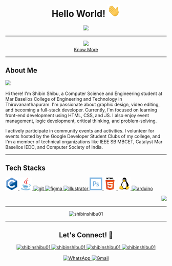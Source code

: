 <h1 align="center">Hello World! <img src="https://raw.githubusercontent.com/ABSphreak/ABSphreak/master/gifs/Hi.gif" width="40"></h1>
<p align="center">
  <img src="/media/Git-Banner.png">
</p>
<hr>
<p align="center">
  <img src="https://github-readme-stats.vercel.app/api?username=shibinshibu01&show_icons=true&theme=vue-dark"/><br>
  <a href="https://shibinshibu01.bio.link/">Know More</a>
  <br>
</p>
<hr>
<h2>About Me</h2>
<img src="https://komarev.com/ghpvc/?username=shibinshibu01&theme=blue-green"/>
<p>
  Hi there! I'm Shibin Shibu, a Computer Science and Engineering student at Mar Baselios College of Engineering and Technology in Thiruvananthapuram. I'm passionate about graphic design, video editing, and becoming a full-stack developer. Currently, I'm focused on learning front-end development using HTML, CSS, and JS. I also enjoy event management, logic development, critical thinking, and problem-solving.
</p>
<p>
  I actively participate in community events and activities. I volunteer for events hosted by the Google Developer Student Clubs of my college, and I'm a member of technical organizations like IEEE SB MBCET, Catalyst Mar Baselios IEDC, and Computer Society of India.
</p>
<hr>
<h2>Tech Stacks</h2>
<p align="left">
  <a href="https://www.cprogramming.com/" target="_blank" rel="noreferrer">
    <img src="https://raw.githubusercontent.com/devicons/devicon/master/icons/c/c-original.svg" alt="c" width="40" height="40"/>
  </a>
  <a href="https://www.java.com" target="_blank" rel="noreferrer">
    <img src="https://raw.githubusercontent.com/devicons/devicon/master/icons/java/java-original.svg" alt="java" width="40" height="40"/>
  </a>
  <a href="https://git-scm.com/" target="_blank" rel="noreferrer">
    <img src="https://www.vectorlogo.zone/logos/git-scm/git-scm-icon.svg" alt="git" width="40" height="40"/>
  </a>
  <a href="https://www.figma.com/" target="_blank" rel="noreferrer">
    <img src="https://www.vectorlogo.zone/logos/figma/figma-icon.svg" alt="figma" width="40" height="40"/>
  </a>
  <a href="https://www.adobe.com/in/products/illustrator.html" target="_blank" rel="noreferrer">
    <img src="https://www.vectorlogo.zone/logos/adobe_illustrator/adobe_illustrator-icon.svg" alt="illustrator" width="40" height="40"/>
  </a>
  <a href="https://www.photoshop.com/en" target="_blank" rel="noreferrer">
    <img src="https://raw.githubusercontent.com/devicons/devicon/master/icons/photoshop/photoshop-line.svg" alt="photoshop" width="40" height="40"/>
  </a>
  <a href="https://www.w3.org/html/" target="_blank" rel="noreferrer">
    <img src="https://raw.githubusercontent.com/devicons/devicon/master/icons/html5/html5-original-wordmark.svg" alt="html5" width="40" height="40"/>
  </a>
  <a href="https://www.linux.org/" target="_blank" rel="noreferrer">
    <img src="https://raw.githubusercontent.com/devicons/devicon/master/icons/linux/linux-original.svg" alt="linux" width="40" height="40"/>
  </a>
  <a href="https://www.arduino.cc/" target="_blank" rel="noreferrer">
    <img src="https://cdn.worldvectorlogo.com/logos/arduino-1.svg" alt="arduino" width="40" height="40"/>
  </a>
</p>
<div align="right">
  <img src="https://github-readme-stats.vercel.app/api/top-langs/?username=shibinshibu01&theme=vue-dark"/>
  <br><hr>
</div>
<div align="center">
  <img src="https://github-readme-streak-stats.herokuapp.com/?user=shibinshibu01&theme=vue-dark" alt="shibinshibu01"/>
  <hr>
</div>
<div align="center">
  <h2>Let's Connect! 🤝</h2>
  <p>
    <a href="https://linkedin.com/in/shibinshibu01" target="blank">
      <img src="https://raw.githubusercontent.com/rahuldkjain/github-profile-readme-generator/master/src/images/icons/Social/linked-in-alt.svg" alt="shibinshibu01" height="30" width="40">
    </a>
    <a href="https://github.com/shibinshibu01" target="blank">
      <img src="https://raw.githubusercontent.com/rahuldkjain/github-profile-readme-generator/master/src/images/icons/Social/github.svg" alt="shibinshibu01" height="30" width="40">
    </a>
    <a href="https://twitter.com/shibinshibu01" target="blank">
      <img src="https://raw.githubusercontent.com/rahuldkjain/github-profile-readme-generator/master/src/images/icons/Social/twitter.svg" alt="shibinshibu01" height="30" width="40">
    </a>
    <a href="https://instagram.com/shibinshibu01" target="blank">
      <img src="https://raw.githubusercontent.com/rahuldkjain/github-profile-readme-generator/master/src/images/icons/Social/instagram.svg" alt="shibinshibu01" height="30" width="40">
    </a>
    <br>
    <br>
    <a href="https://wa.me/+917736058923" target="_blank">
      <img alt="WhatsApp" src="https://img.shields.io/badge/whatsapp%20-%230077B5.svg?&style=for-the-badge&logo=whatsapp&logoColor=white">
    </a>
    <a href="mailto:shibinsb01@gmail.com">
      <img alt="Gmail" src="https://img.shields.io/badge/Gmail-D14836?style=for-the-badge&logo=gmail&logoColor=white">
    </a>
  </p>
</div>
